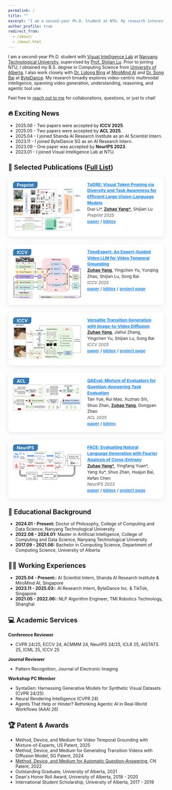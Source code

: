 ```yaml
---
permalink: /
title: ""
excerpt: "I am a second-year Ph.D. Student at NTU. My research interests include: video understanding, video reasoning, and video generation."
author_profile: true
redirect_from: 
  - /about/
  - /about.html
---
```


<style>
.paper-box {
  display: flex;
  align-items: flex-start;
  margin-bottom: 24px;
  border-radius: 12px;
  box-shadow: 0 4px 16px 0 rgba(0,0,0,0.08);
  background: #fff;
  padding: 16px;
  gap: 20px;
}
.paper-box-image {
  flex: 0 0 220px;      /* 原来是160px，这里设大一点 */
  position: relative;
}
.paper-box-image .badge {
  position: absolute;
  left: 0; top: 0;
  background: #337ab7;
  color: #fff;
  padding: 2px 12px;
  font-size: 14px;
  border-radius: 8px 0 8px 0;
  font-weight: 700;
  z-index: 2;
}
.paper-box-image img {
  width: 100%;
  border-radius: 8px;
  margin-top: 22px;
}
.paper-box-text {
  flex: 1;
  font-size: 0.98em;    /* 这里设小一点，可以0.96em甚至0.92em */
  line-height: 1.45;
  color: #202124;
}
.paper-box-text a {
  color: #1684fc;
  font-weight: 600;
  font-size: 1em;       /* 链接也小一点 */
}
.paper-box-text i {
  color: #555;
  font-style: italic;
  font-size: 0.98em;
}
</style>

I am a second-year Ph.D. student with [Visual Intelligence Lab](https://sg-vilab.github.io/) at [Nanyang Technological University](https://www.ntu.edu.sg/), supervised by [Prof. Shijian Lu](https://personal.ntu.edu.sg/shijian.lu/). Prior to joining NTU, I obtained my B.S. degree in Computing Science from [University of Alberta](https://www.ualberta.ca/index.html). I also work closely with [Dr. Lidong Bing](https://lidongbing.github.io/) at [MiroMind AI](https://miromind.ai/) and [Dr. Song Bai](https://songbai.site/) at [ByteDance](https://www.bytedance.com/en/). My research broadly explores video-centric multimodal intelligence, spanning video generation, understanding, reasoning, and agentic tool use.

Feel free to [reach out to me](https://drive.google.com/file/d/1ru6JmlBLg1KN7Ht2aOeUuhHty-f3R5w2/view?usp=sharing) for collaborations, questions, or just to chat!

🔥 Exciting News
---
* 2025.06 - Two papers were accepted by **ICCV 2025**.
* 2025.05 - Two papers were accepted by **ACL 2025**.
* 2025.04 - I joined Shanda AI Research Institute as an AI Scientist Intern.
* 2023.11 - I joined ByteDance SG as an AI Research Intern.
* 2023.09 - One paper was accepted by **NeurIPS 2023**.
* 2023.01 - I joined Visual Intelligence Lab at NTU.


📝 Selected Publications ([Full List](https://mwxely.github.io/publications/))
---
<div class="paper-box">
  <div class="paper-box-image">
    <span class="badge">Preprint</span>
    <img src="images/ToDRE.png" alt="ToDRE" width="100%">
  </div>
  <div class="paper-box-text">
    <a href="https://arxiv.org/abs/2505.18757"><b>ToDRE: Visual Token Pruning via Diversity and Task Awareness for Efficient Large Vision-Language Models</b></a><br>
    Duo Li*, <u><b>Zuhao Yang*</b></u>, Shijian Lu<br>
    <i>Preprint 2025</i><br>
    <a href="https://arxiv.org/pdf/2505.18757">paper</a> / <a href="https://mwxely.github.io/bibtex/li2025todre.html">bibtex</a>
  </div>
</div>

<div class="paper-box">
  <div class="paper-box-image">
    <span class="badge">ICCV</span>
    <img src="images/TE.png" alt="TimeExpert" width="100%">
  </div>
  <div class="paper-box-text">
    <a href="https://arxiv.org/abs/2508.01699"><b>TimeExpert: An Expert-Guided Video LLM for Video Temporal Grounding</b></a><br>
    <u><b>Zuhao Yang</b></u>, Yingchen Yu, Yunqing Zhao, Shijian Lu, Song Bai<br>
    <i>ICCV 2025</i><br>
    <a href="https://arxiv.org/pdf/2508.01699">paper</a> / <a href="https://mwxely.github.io/bibtex/yang2025timeexpert.html">bibtex</a> / <a href="https://mwxely.github.io/projects/yang2025time/index">project page</a>
  </div>
</div>

<div class="paper-box">
  <div class="paper-box-image">
    <span class="badge">ICCV</span>
    <img src="images/VTG.png" alt="VTG" width="100%">
  </div>
  <div class="paper-box-text">
    <a href="https://arxiv.org/abs/2508.01698"><b>Versatile Transition Generation with Image-to-Video Diffusion</b></a><br>
    <u><b>Zuhao Yang</b></u>, Jiahui Zhang, Yingchen Yu, Shijian Lu, Song Bai<br>
    <i>ICCV 2025</i><br>
    <a href="https://arxiv.org/pdf/2508.01698">paper</a> / <a href="https://mwxely.github.io/bibtex/yang2025versatile.html">bibtex</a> / <a href="https://mwxely.github.io/projects/yang2025vtg/index">project page</a>
  </div>
</div>

<div class="paper-box">
  <div class="paper-box-image">
    <span class="badge">ACL</span>
    <img src="images/QAEval.png" alt="QAEval" width="100%">
  </div>
  <div class="paper-box-text">
    <a href="https://aclanthology.org/2025.acl-long.716/"><b>QAEval: Mixture of Evaluators for Question‑Answering Task Evaluation</b></a><br>
    Tan Yue, Rui Mao, Xuzhao Shi, Shuo Zhan, <u><b>Zuhao Yang</b></u>, Dongyan Zhao<br>
    <i>ACL 2025</i><br>
    <a href="https://aclanthology.org/2025.acl-long.716.pdf">paper</a> / <a href="https://mwxely.github.io/bibtex/yue2025qaeval.html">bibtex</a>
  </div>
</div>

<div class="paper-box">
  <div class="paper-box-image">
    <span class="badge">NeurIPS</span>
    <img src="images/FACE.png" alt="FACE" width="100%">
  </div>
  <div class="paper-box-text">
    <a href="https://arxiv.org/abs/2305.10307"><b>FACE: Evaluating Natural Language Generation with Fourier Analysis of Cross‑Entropy</b></a><br>
    <u><b>Zuhao Yang*</b></u>, Yingfang Yuan*, Yang Xu*, Shuo Zhan, Huajun Bai, Kefan Chen<br>
    <i>NeurIPS 2023</i><br>
    <a href="https://proceedings.neurips.cc/paper_files/paper/2023/file/37094fdc81632915a5738293cf9b7ad4-Paper-Conference.pdf">paper</a> / <a href="https://mwxely.github.io/bibtex/yang2023face.html">bibtex</a> / <a href="https://github.com/CLCS-SUSTech/FACE">project page</a>
  </div>
</div>

📖 Educational Background
---
* **2024.01 - Present:** Doctor of Philosophy, College of Computing and Data Science, Nanyang Technological University
* **2022.08 - 2024.01:** Master in Artificial Intelligence, College of Computing and Data Science, Nanyang Technological University
* **2017.09 - 2021.06:** Bachelor in Computing Science, Department of Computing Science, University of Alberta

🧑‍⚖️ Working Experiences
---
* **2025.04 - Present:**: AI Scientist Intern, Shanda AI Research Institute & MiroMind AI, Singapore
* **2023.11 - 2025.03:**: AI Research Intern, ByteDance Inc. & TikTok, Singapore
* **2021.05 - 2022.06:**: NLP Algorithm Engineer, TMI Robotics Technology, Shanghai

💻 Academic Services
---
**Conference Reviewer**
* CVPR 24/25, ECCV 24, ACMMM 24, NeurIPS 24/25, ICLR 25, AISTATS 25, ICML 25, ICCV 25  

**Journal Reviewer**
* Pattern Recognition, Journal of Electronic Imaging  

**Workshop PC Member**
* SyntaGen: Harnessing Generative Models for Synthetic Visual Datasets (CVPR 24/25)
* Neural Rendering Intelligence (CVPR 24)
* Agents That Help or Hinder? Rethinking Agentic AI in Real-World Workflows (AAAI 26)


🏆 Patent & Awards
---
* Method, Device, and Medium for Video Temporal Grounding with Mixture-of-Experts, US Patent, 2025
* Method, Device, and Medium for Generating Transition Videos with Diffusion Model, SG Patent, 2024
* [Method, Device, and Medium for Automatic Question-Answering](http://epub.cnipa.gov.cn/patent/CN113946669A), CN Patent, 2022
* Outstanding Graduate, University of Alberta, 2021
* Dean's Honor Roll Award, University of Alberta, 2018 - 2020
* International Student Scholarship, University of Alberta, 2017 - 2019
